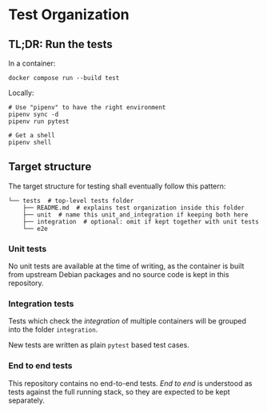 # Test Organization

## TL;DR: Run the tests

In a container:

```shell
docker compose run --build test
```

Locally:

```shell
# Use "pipenv" to have the right environment
pipenv sync -d
pipenv run pytest

# Get a shell
pipenv shell
```


## Target structure

The target structure for testing shall eventually follow this pattern:

```
└── tests  # top-level tests folder
    ├── README.md  # explains test organization inside this folder
    ├── unit  # name this unit_and_integration if keeping both here
    ├── integration  # optional: omit if kept together with unit tests
    └── e2e
```

### Unit tests

No unit tests are available at the time of writing,
as the container is built from upstream Debian packages
and no source code is kept in this repository.

### Integration tests

Tests which check the *integration* of multiple containers will be grouped into
the folder `integration`.

New tests are written as plain `pytest` based test cases.

### End to end tests

This repository contains no end-to-end tests. *End to end* is understood as
tests against the full running stack, so they are expected to be kept
separately.
